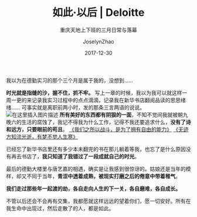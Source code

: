 ﻿---
layout:     post
title:      如此·以后 | Deloitte
subtitle:   重庆天地上下班的三月日常与落幕
date:       2017-12-30
author:     JoselynZhao
header-img: img/home-bg-o.jpg
catalog: true
tags:
    - 如此·以后
---

我以为在德勤实习的那个三个月是属于我的，没想到……

**时光就是指缝的沙，握不住，抓不牢。** 写上一章的时候，我以为我可以就这样一周一更的来记录我实习过程中的点点滴滴，记录我在新华书店翻阅品读的思思绪绪…… 可事实就是离职前两小时，发的那条三言两语的说说。
![在这里插入图片描述](https://img-blog.csdnimg.cn/20190427190513256.png?x-oss-process=image/watermark,type_ZmFuZ3poZW5naGVpdGk,shadow_10,text_aHR0cHM6Ly9ibG9nLmNzZG4ubmV0L05HVWV2ZXIxNQ==,size_16,color_FFFFFF,t_70)
**所有美好的东西都有阴狠的一面**，不知不觉间我就被朝九晚六的生活的腐蚀了，我记不得我为什么工作，记得不我还要追求什么，**没有了诗和远方，只要眼前的苟且**。
	[《我们之所以战斗，是为了拥有自由的能力》](https://www.jianshu.com/p/1261bc1e383c)
	[《无迹方知流光逝，有梦不觉人生寒》](https://www.jianshu.com/p/8235d1653036)
	
已经忘了新华书店里还有多少本未翻完的书在那儿躺着等我，也忘了是什么原因没有再去书店了，**我只知道了我错过了一段成就自己的时光**。

最后的德勤大楼里与唐艺嘉的相遇，确实是让我感到很惊讶的。姑娘还是当年的模样，却又不同于当年，**青涩中透着成熟，被现实打磨之后的倦意中带着稚气**。

**我们走过那些年一起渡的劫，各自走向人生的下一关，各自磨难，各自成长。**

不管以后还会不会再有交集，我都愿就这样远远的望着你们，愿一切安好。所有在我生命中出现过，然后走散了的人，都是如此。

